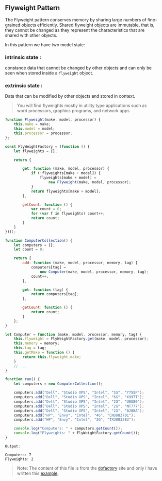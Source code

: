 ## Flyweight Pattern

The Flyweight pattern conserves memory by sharing large numbers of fine-grained objects efficiently. Shared flyweight objects are immutable, that is, they cannot be changed as they represent the characteristics that are shared with other objects.

In this pattern we have two model state:

### intrinsic state : 
constance data that cannot be changed by other objects and can only be seen when stored inside a `flyweight` object.

### extrinsic state :
Data that can be modified by other objects and stored in context.

> You will find flyweights mostly in utility type applications such as word processors, graphics programs, and network apps
```javascript
function Flyweight(make, model, processor) {
    this.make = make;
    this.model = model;
    this.processor = processor;
};

const FlyWeightFactory = (function () {
    let flyweights = {};

    return {

        get: function (make, model, processor) {
            if (!flyweights[make + model]) {
                flyweights[make + model] =
                    new Flyweight(make, model, processor);
            }
            return flyweights[make + model];
        },

        getCount: function () {
            var count = 0;
            for (var f in flyweights) count++;
            return count;
        }
    }
})();

function ComputerCollection() {
    let computers = {};
    let count = 0;

    return {
        add: function (make, model, processor, memory, tag) {
            computers[tag] =
                new Computer(make, model, processor, memory, tag);
            count++;
        },

        get: function (tag) {
            return computers[tag];
        },

        getCount: function () {
            return count;
        }
    };
}

let Computer = function (make, model, processor, memory, tag) {
    this.flyweight = FlyWeightFactory.get(make, model, processor);
    this.memory = memory;
    this.tag = tag;
    this.getMake = function () {
        return this.flyweight.make;
    }
    // ...
}

function run() {
    let computers = new ComputerCollection();

    computers.add("Dell", "Studio XPS", "Intel", "5G", "Y755P");
    computers.add("Dell", "Studio XPS", "Intel", "6G", "X997T");
    computers.add("Dell", "Studio XPS", "Intel", "2G", "U8U80");
    computers.add("Dell", "Studio XPS", "Intel", "2G", "NT777");
    computers.add("Dell", "Studio XPS", "Intel", "2G", "0J88A");
    computers.add("HP", "Envy", "Intel", "4G", "CNU883701");
    computers.add("HP", "Envy", "Intel", "2G", "TXU003283");

    console.log("Computers: " + computers.getCount());
    console.log("Flyweights: " + FlyWeightFactory.getCount());
}

```

```
Output: 

Computers: 7
Flyweights: 2
```

> Note:  The content of this file is from the [dofactory](https://www.dofactory.com/javascript/design-patterns/flyweight) site and only I have written this [example](Request/Request.js).
